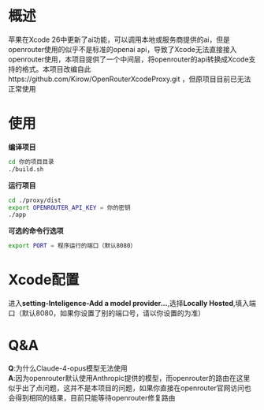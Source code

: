 # 概述

苹果在Xcode 26中更新了ai功能，可以调用本地或服务商提供的ai，但是openrouter使用的似乎不是标准的openai api，导致了Xcode无法直接接入openrouter使用，本项目提供了一个中间层，将openrouter的api转换成Xcode支持的格式。本项目改编自此https://github.com/Kirow/OpenRouterXcodeProxy.git ，但原项目目前已无法正常使用

# 使用

**编译项目**
```bash
cd 你的项目目录
./build.sh
```
**运行项目**
```bash
cd ./proxy/dist
export OPENROUTER_API_KEY = 你的密钥
./app
```
**可选的命令行选项**
```bash
export PORT = 程序运行的端口（默认8080） 
```
# Xcode配置

进入**setting-Inteligence-Add a model provider...**,选择**Locally Hosted**,填入端口（默认8080，如果你设置了别的端口号，请以你设置的为准）

# Q&A

**Q**:为什么Claude-4-opus模型无法使用<br>
**A**:因为openrouter默认使用Anthropic提供的模型，而openrouter的路由在这里似乎出了点问题，这并不是本项目的问题，如果你直接在openrouter官网访问也会得到相同的结果，目前只能等待openrouter修复路由
